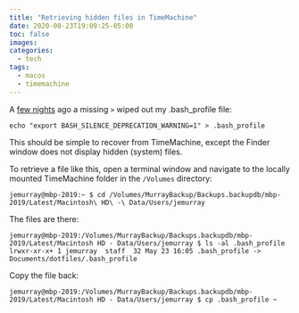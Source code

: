 ```yaml
---
title: "Retrieving hidden files in TimeMachine"
date: 2020-08-23T19:09:25-05:00
toc: false
images:
categories:
  - tech
tags: 
  - macos
  - timemachine
---
```


A [few nights](/posts/2020/macosbash/) ago a missing `>` wiped out my .bash_profile file:

```
echo "export BASH_SILENCE_DEPRECATION_WARNING=1" > .bash_profile
```

This should be simple to recover from TimeMachine, except the Finder window does not display hidden (system) files.   

To retrieve a file like this, open a terminal window and navigate to the locally mounted TimeMachine folder in the `/Volumes` directory:

```
jemurray@mbp-2019:~ $ cd /Volumes/MurrayBackup/Backups.backupdb/mbp-2019/Latest/Macintosh\ HD\ -\ Data/Users/jemurray
```

The files are there:

```
jemurray@mbp-2019:/Volumes/MurrayBackup/Backups.backupdb/mbp-2019/Latest/Macintosh HD - Data/Users/jemurray $ ls -al .bash_profile
lrwxr-xr-x+ 1 jemurray  staff  32 May 23 16:05 .bash_profile -> Documents/dotfiles/.bash_profile
```

Copy the file back:

```
jemurray@mbp-2019:/Volumes/MurrayBackup/Backups.backupdb/mbp-2019/Latest/Macintosh HD - Data/Users/jemurray $ cp .bash_profile ~
```
